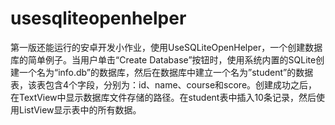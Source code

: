 # usesqliteopenhelper
第一版还能运行的安卓开发小作业，使用UseSQLiteOpenHelper，一个创建数据库的简单例子。当用户单击“Create Database”按钮时，使用系统内置的SQLite创建一个名为“info.db”的数据库，然后在数据库中建立一个名为”student”的数据表，该表包含4个字段，分别为：id、name、course和score。创建成功之后，在TextView中显示数据库文件存储的路径。在student表中插入10条记录，然后使用ListView显示表中的所有数据。
